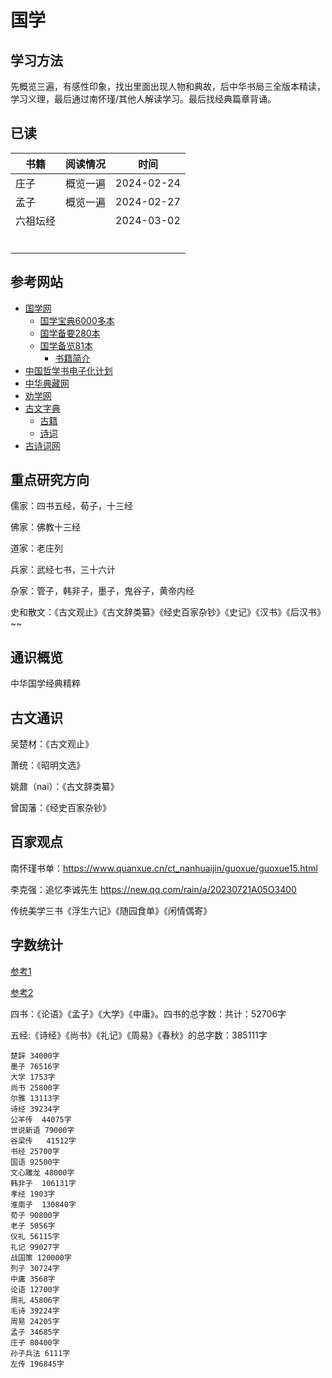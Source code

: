 # 国学

## 学习方法

先概览三遍，有感性印象，找出里面出现人物和典故，后中华书局三全版本精读，学习义理，最后通过南怀瑾/其他人解读学习。最后找经典篇章背诵。

## 已读

| 书籍     | 阅读情况 | 时间       |
| -------- | -------- | ---------- |
| 庄子     | 概览一遍 | 2024-02-24 |
| 孟子     | 概览一遍 | 2024-02-27 |
| 六祖坛经 |          | 2024-03-02 |
|          |          |            |
|          |          |            |
|          |          |            |
|          |          |            |
|          |          |            |
|          |          |            |



## 参考网站

- [国学网](http://www.guoxue.com/)
  - [国学宝典6000多本](http://www.gxbd.com/)
  - [国学备要280本](http://www.guoxue.com/zt/gxby/)
  - [国学备览81本](http://www.guoxue.com/zt/gxbl2019/)
    - [书籍简介](http://www.guoxue.com/zt/gxbl/gxbl.html)
- [中国哲学书电子化计划](https://ctext.org/zh)
- [中华典藏网](https://www.zhonghuadiancang.com/)
- [劝学网](https://www.quanxue.cn/)
- [古文字典](https://www.zdic.net/)
  - [古籍](https://gj.zdic.net/)
  - [诗词](http://sc.zdic.net/)
- [古诗词网](https://www.gushiwen.cn/)

## 重点研究方向

儒家：四书五经，荀子，十三经

佛家：佛教十三经

道家：老庄列

兵家：武经七书，三十六计

杂家：管子，韩非子，墨子，鬼谷子，黄帝内经

史和散文：《古文观止》《古文辞类纂》《经史百家杂钞》《史记》《汉书》《后汉书》~~

## 通识概览

中华国学经典精粹

## 古文通识

吴楚材：《古文观止》

萧统：《昭明文选》

姚鼐（nai）：《古文辞类纂》

曾国藩：《经史百家杂钞》

## 百家观点

南怀瑾书单：https://www.quanxue.cn/ct_nanhuaijin/guoxue/guoxue15.html

李克强：追忆李诚先生 https://new.qq.com/rain/a/20230721A05O3400

传统美学三书《浮生六记》《随园食单》《闲情偶寄》

## 字数统计

[参考1](https://www.jianshu.com/p/438f964bedf5)

[参考2](https://www.163.com/dy/article/G54L63Q005469CWP.html)

四书：《论语》《孟子》《大学》《中庸》。四书的总字数：共计：52706字

五经:《诗经》《尚书》《礼记》《周易》《春秋》的总字数：385111字

```text
楚辞 34000字 
墨子 76516字
大学 1753字 
尚书 25800字
尔雅 13113字 
诗经 39234字
公羊传  44075字 
世说新语 79000字
谷梁传   41512字 
书经 25700字
国语 92500字 
文心雕龙 48000字
韩非子  106131字  
孝经 1903字
淮南子  130840字   
荀子 90800字
老子 5056字  
仪礼 56115字
礼记 99027字 
战国策 120000字
列子 30724字 
中庸 3568字
论语 12700字 
周礼 45806字
毛诗 39224字 
周易 24205字
孟子 34685字 
庄子 80400字
孙子兵法 6111字 
左传 196845字
```